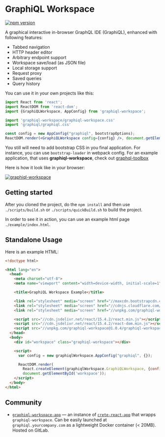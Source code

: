 # GraphiQL Workspace 

[![npm version](https://badge.fury.io/js/graphiql-workspace.svg)](https://badge.fury.io/js/graphiql-workspace)

A graphical interactive in-browser GraphQL IDE (GraphiQL), enhanced with following features:

* Tabbed navigation
* HTTP header editor
* Arbitrary endpoint support
* Workspace save/load (as JSON file)
* Local storage support
* Request proxy
* Saved queries
* Query history

You can use it in your own projects like this:

```jsx
import React from 'react';
import ReactDOM from 'react-dom';
import {GraphiQLWorkspace, AppConfig} from 'graphiql-workspace';

import 'graphiql-workspace/graphiql-workspace.css'
import 'graphiql/graphiql.css'

const config = new AppConfig("graphiql", bootstrapOptions);
ReactDOM.render(<GraphiQLWorkspace config={config} />, document.getElementById('graphiql-workspace'));
```

You still will need to add bootstrap CSS in you final application. For instance, you can use `bootstrap-loader` in webpack config. For an example application, that uses **graphiql-workspace**, check out [graphql-toolbox](http://toolbox.sangria-graphql.org/graphiql) 

Here is how it look like in your browser:

[![graphiql-workspace](https://raw.githubusercontent.com/OlegIlyenko/graphiql-workspace/master/screenshot.png)](http://toolbox.sangria-graphql.org/graphiql)

## Getting started

After you cloned the project, do the `npm install` and then use `./scripts/build.sh` or `./scripts/quickBuild.sh` to build the project.

In order to see it in action, you can use an example html page `./example/index.html`.  

## Standalone Usage

Here is an example HTML:

```html
<!doctype html>

<html lang="en">
  <head>
    <meta charset="utf-8">
    <meta name="viewport" content="width=device-width, initial-scale=1">

    <title>GraphiQL Workspace Example</title>

    <link rel="stylesheet" media="screen" href="//maxcdn.bootstrapcdn.com/bootstrap/latest/css/bootstrap.min.css">
    <link rel="stylesheet" media="screen" href="//cdnjs.cloudflare.com/ajax/libs/graphiql/0.9.3/graphiql.min.css">
    <link rel="stylesheet" media="screen" href="//unpkg.com/graphiql-workspace@1.0.4/graphiql-workspace.css">

    <script src="//cdn.jsdelivr.net/react/15.4.2/react.min.js"></script>
    <script src="//cdn.jsdelivr.net/react/15.4.2/react-dom.min.js"></script>
    <script src="//unpkg.com/graphiql-workspace@1.0.4/graphiql-workspace.js"></script>
  </head>
  <body>
    <div id="workspace" class="graphiql-workspace"></div>

    <script>
      var config = new graphiqlWorkspace.AppConfig("graphiql", {});

      ReactDOM.render(
        React.createElement(graphiqlWorkspace.GraphiQLWorkspace, {config: config}),
        document.getElementById('workspace'));
    </script>
  </body>
</html>
```

## Community

* [`graphiql-workspace-app`](https://gitlab.com/kachkaev/graphiql-workspace-app) — an instance of [`crete-react-app`](https://github.com/facebookincubator/create-react-app) that wrapps `graphiql-workspace`. Can be easily launched at `graphiql.yourcompany.com` as a lightweight Docker container (&lt;&nbsp;20MB). Hosted on GitLab.
